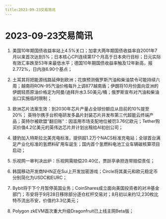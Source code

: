 ```yaml
---
title:2023-09-23交易简讯
---
```

# 2023-09-23交易简讯
1. 美国10年期国债收益率站上4.5%关口；加拿大两年期国债收益率自2001年7月以来首次达到5%；日本核心CPI连续第17个月高于日本央行目标；日元实际有效汇率跌至53年来最低水平；德国10年期国债收益率触及12年新高，报2.772%，日内涨6.90个基点；

2. 土耳其将把能源线路延伸到欧洲；花旗预测俄罗斯汽油和柴油禁令可能持续六周；越南将RON-95汽油价格每升上调877越南盾；伊朗将10月份面向亚洲的伊朗轻质原油价格定为阿曼/迪拜升水3.50美元/桶；俄罗斯宣布对汽油和柴油出口实施临时限制；

3. 欧洲芯片法案生效：到2030年芯片产量占全球份额应从目前的10%提至20%；
英特尔携手台积电研发多晶片封装芯片并发布第三代超能云终端产品；英特尔被欧盟“翻旧账”：因滥用市场支配地位被罚3.76亿欧元；Tether购买价值4.2亿美元的英伟达芯片并计划出租给AI初创公司；

4. 捷豹加入特斯拉北美充电标准，提供超1.2万个NACS标准充电站；全球首台满足产业化标准的氢燃料矿用车诞生；国内首个氢燃料电池工业车辆碳核算项目启动；

5. 乐视网一审判决出炉：乐视网需赔偿20.40亿，贾跃亭承担连带赔偿责任；

6. 韩国移动开发商NHN正在Sui上开发加密游戏；Circle将其美元和欧元稳定币分别简化为USDC和EURC；

7. Bybit将于下个月暂停英国业务；CoinShares成立面向美国投资者的对冲基金部门；币安将于9月28日移除部分逐仓杠杆交易对；8月初以来约12,230枚比特币流出币安，价值约3.3亿美元；

8. Polygon zkEVM首次重大升级Dragonfruit已上线主网Beta版；